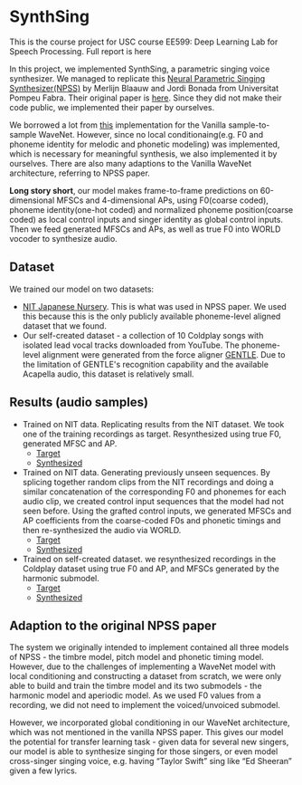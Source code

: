 # SynthSing
This is the course project for USC course EE599: Deep Learning Lab for Speech Processing. Full report is here

In this project, we implemented SynthSing, a parametric singing voice synthesizer. We managed to replicate this [Neural Parametric Singing Synthesizer(NPSS)](https://www.dtic.upf.edu/~mblaauw/NPSS/) by Merlijn Blaauw and Jordi Bonada from Universitat Pompeu Fabra. Their original paper is [here](https://www.mdpi.com/2076-3417/7/12/1313). Since they did not make their code public, we implemented their paper by ourselves. 

We borrowed a lot from [this](https://github.com/ibab/tensorflow-wavenet) implementation for the Vanilla sample-to-sample WaveNet. However, since no local conditionaing(e.g. F0 and phoneme identity for melodic and phonetic modeling) was implemented, which is necessary for meaningful synthesis, we also implemented it by ourselves. There are also many adaptions to the Vanilla WaveNet architecture, referring to NPSS paper.

**Long story short**, our model makes frame-to-frame predictions on 60-dimensional MFSCs and 4-dimensional APs, using F0(coarse coded), phoneme identity(one-hot coded) and normalized phoneme position(coarse coded) as local control inputs and singer identity as global control inputs. Then we feed generated MFSCs and APs, as well as true F0 into WORLD vocoder to synthesize audio.

## Dataset
We trained our model on two datasets: 
- [NIT Japanese Nursery](http://hts.sp.nitech.ac.jp/archives/2.3/HTS-demo_NIT-SONG070-F001.tar.bz2). This is what was used in NPSS paper. We used this because this is the only publicly available phoneme-level aligned dataset that we found.
- Our self-created dataset - a collection of 10 Coldplay songs with isolated lead vocal tracks downloaded from YouTube. The phoneme-level alignment were generated from the force aligner [GENTLE](https://github.com/lowerquality/gentle). Due to the limitation of GENTLE's recognition capability and the available Acapella audio, this dataset is relatively small.

## Results (audio samples)
- Trained on NIT data. Replicating results from the NIT dataset. We took one of the training recordings as target. Resynthesized using true F0, generated MFSC and AP.
  - [Target](https://soundcloud.com/mu-yang-974011976/hit-004_orignal?in=mu-yang-974011976/sets/results-for-synthsing)
  - [Synthesized](https://soundcloud.com/mu-yang-974011976/hit_004_synthesized?in=mu-yang-974011976/sets/results-for-synthsing)
- Trained on NIT data. Generating previously unseen sequences. By splicing together random clips from the NIT recordings and doing a similar concatenation of the corresponding F0 and phonemes for each audio clip, we created control input sequences that the model had not seen before. Using the grafted control inputs, we generated MFSCs and AP coefficients from the coarse-coded F0s and phonetic timings and then re-synthesized the audio via WORLD.
  - [Target](https://soundcloud.com/mu-yang-974011976/hit_scramble_original?in=mu-yang-974011976/sets/results-for-synthsing)
  - [Synthesized](https://soundcloud.com/mu-yang-974011976/hit_scramble_synthesized?in=mu-yang-974011976/sets/results-for-synthsing)
- Trained on self-created dataset. we resynthesized recordings in the Coldplay dataset using true F0 and AP, and MFSCs generated by the harmonic submodel.
  - [Target](https://soundcloud.com/mu-yang-974011976/coldplay-song02-01-007?in=mu-yang-974011976/sets/results-for-synthsing)
  - [Synthesized](https://soundcloud.com/mu-yang-974011976/coldplay_007_synthesized?in=mu-yang-974011976/sets/results-for-synthsing)

## Adaption to the original NPSS paper
The system we originally intended to implement contained all three models of NPSS - the timbre model, pitch model and phonetic timing model. However, due to the challenges of implementing a WaveNet model with local conditioning and constructing a dataset from scratch, we were only able to build and train the timbre model and its two submodels - the harmonic model and aperiodic model. As we used F0 values from a recording, we did not need to implement the voiced/unvoiced submodel.

However, we incorporated global conditioning in our WaveNet architecture, which was not mentioned in the vanilla NPSS paper. This gives our model the potential for transfer learning task - given data for several new singers, our model is able to synthesize singing for those singers, or even model cross-singer singing voice, e.g. having “Taylor Swift” sing like “Ed Sheeran” given a few lyrics.
